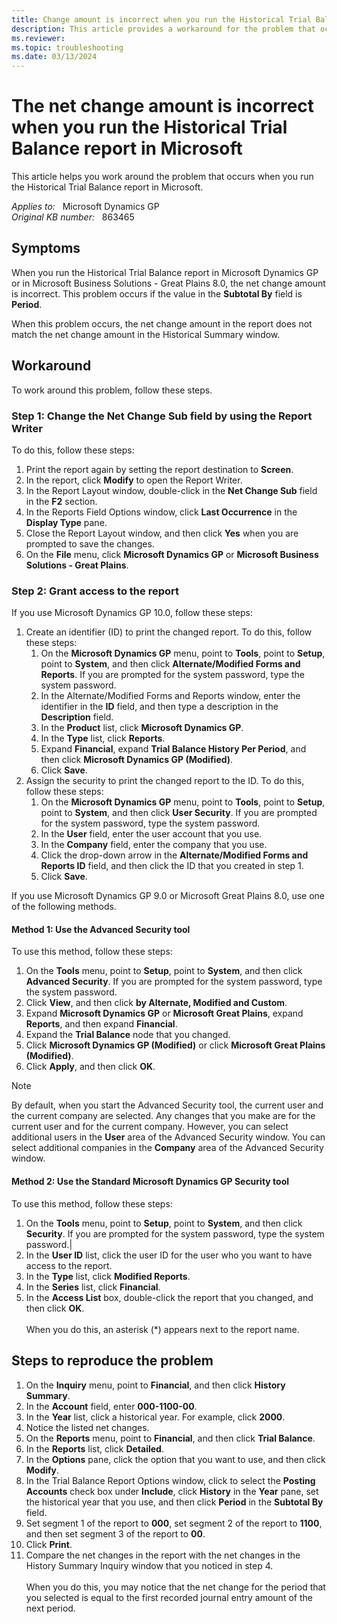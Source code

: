 ```yaml
---
title: Change amount is incorrect when you run the Historical Trial Balance report
description: This article provides a workaround for the problem that occurs when you run the Historical Trial Balance report in Microsoft.
ms.reviewer: 
ms.topic: troubleshooting
ms.date: 03/13/2024
---
```

# The net change amount is incorrect when you run the Historical Trial Balance report in Microsoft

This article helps you work around the problem that occurs when you run the Historical Trial Balance report in Microsoft.

_Applies to:_ &nbsp; Microsoft Dynamics GP  
_Original KB number:_ &nbsp; 863465

## Symptoms

When you run the Historical Trial Balance report in Microsoft Dynamics GP or in Microsoft Business Solutions - Great Plains 8.0, the net change amount is incorrect. This problem occurs if the value in the **Subtotal By** field is **Period**.

When this problem occurs, the net change amount in the report does not match the net change amount in the Historical Summary window.

## Workaround

To work around this problem, follow these steps.

### Step 1: Change the Net Change Sub field by using the Report Writer

To do this, follow these steps:

1. Print the report again by setting the report destination to **Screen**.
2. In the report, click **Modify** to open the Report Writer.
3. In the Report Layout window, double-click in the **Net Change Sub** field in the **F2** section.
4. In the Reports Field Options window, click **Last Occurrence** in the **Display Type** pane.
5. Close the Report Layout window, and then click **Yes** when you are prompted to save the changes.
6. On the **File** menu, click **Microsoft Dynamics GP** or **Microsoft Business Solutions - Great Plains**.

### Step 2: Grant access to the report

If you use Microsoft Dynamics GP 10.0, follow these steps:

1. Create an identifier (ID) to print the changed report. To do this, follow these steps:
    1. On the **Microsoft Dynamics GP** menu, point to **Tools**, point to **Setup**, point to **System**, and then click **Alternate/Modified Forms and Reports**. If you are prompted for the system password, type the system password.
    1. In the Alternate/Modified Forms and Reports window, enter the identifier in the **ID** field, and then type a description in the **Description** field.
    1. In the **Product** list, click **Microsoft Dynamics GP**.
    1. In the **Type** list, click **Reports**.
    1. Expand **Financial**, expand **Trial Balance History Per Period**, and then click **Microsoft Dynamics GP (Modified)**.
    1. Click **Save**.
2. Assign the security to print the changed report to the ID. To do this, follow these steps:
    1. On the **Microsoft Dynamics GP** menu, point to **Tools**, point to **Setup**, point to **System**, and then click **User Security**. If you are prompted for the system password, type the system password.
    1. In the **User** field, enter the user account that you use.
    1. In the **Company** field, enter the company that you use.
    1. Click the drop-down arrow in the **Alternate/Modified Forms and Reports ID** field, and then click the ID that you created in step 1.
    1. Click **Save**.

If you use Microsoft Dynamics GP 9.0 or Microsoft Great Plains 8.0, use one of the following methods.

#### Method 1: Use the Advanced Security tool

To use this method, follow these steps:

1. On the **Tools** menu, point to **Setup**, point to **System**, and then click **Advanced Security**. If you are prompted for the system password, type the system password.
2. Click **View**, and then click **by Alternate, Modified and Custom**.
3. Expand **Microsoft Dynamics GP** or **Microsoft Great Plains**, expand **Reports**, and then expand **Financial**.
4. Expand the **Trial Balance** node that you changed.
5. Click **Microsoft Dynamics GP (Modified)** or click **Microsoft Great Plains (Modified)**.
6. Click **Apply**, and then click **OK**.

> [!NOTE]
> By default, when you start the Advanced Security tool, the current user and the current company are selected. Any changes that you make are for the current user and for the current company. However, you can select additional users in the **User** area of the Advanced Security window. You can select additional companies in the **Company** area of the Advanced Security window.

#### Method 2: Use the Standard Microsoft Dynamics GP Security tool

To use this method, follow these steps:

1. On the **Tools** menu, point to **Setup**, point to **System**, and then click **Security**. If you are prompted for the system password, type the system password.|
2. In the **User ID** list, click the user ID for the user who you want to have access to the report.
3. In the **Type** list, click **Modified Reports**.
4. In the **Series** list, click **Financial**.
5. In the **Access List** box, double-click the report that you changed, and then click **OK**.</br></br>When you do this, an asterisk (*) appears next to the report name.

## Steps to reproduce the problem

1. On the **Inquiry** menu, point to **Financial**, and then click **History Summary**.
2. In the **Account** field, enter **000-1100-00**.
3. In the **Year** list, click a historical year. For example, click **2000**.
4. Notice the listed net changes.
5. On the **Reports** menu, point to **Financial**, and then click **Trial Balance**.
6. In the **Reports** list, click **Detailed**.
7. In the **Options** pane, click the option that you want to use, and then click **Modify**.
8. In the Trial Balance Report Options window, click to select the **Posting Accounts** check box under **Include**, click **History** in the **Year** pane, set the historical year that you use, and then click **Period** in the **Subtotal By** field.
9. Set segment 1 of the report to **000**, set segment 2 of the report to **1100**, and then set segment 3 of the report to **00**.
10. Click **Print**.
11. Compare the net changes in the report with the net changes in the History Summary Inquiry window that you noticed in step 4.</br></br>When you do this, you may notice that the net change for the period that you selected is equal to the first recorded journal entry amount of the next period.
